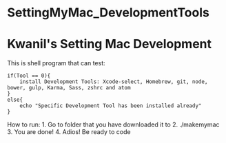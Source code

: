 # SettingMyMac_DevelopmentTools
# Kwanil's Setting Mac Development

This is shell program that can test:

    if(Tool == 0){
        install Development Tools: Xcode-select, Homebrew, git, node, bower, gulp, Karma, Sass, zshrc and atom
    }
    else{
        echo "Specific Development Tool has been installed already"
    }
How to run:
    1. Go to folder that you have downloaded it to
    2. ./makemymac
    3. You are done!
    4. Adios! Be ready to code
